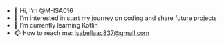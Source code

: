 - 👋 Hi, I’m @M-ISA016
- 👀 I’m interested in start my journey on coding and share future projects
- 🌱 I’m currently learning Kotlin
- 📫 How to reach me: Isabellaac837@gmail.com

<!---
M-ISA016/M-ISA016 is a ✨ special ✨ repository because its `README.md` (this file) appears on your GitHub profile.
You can click the Preview link to take a look at your changes.
--->
